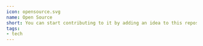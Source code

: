 ```yaml
---
icon: opensource.svg
name: Open Source
short: You can start contributing to it by adding an idea to this repository!
tags:
- tech
---
```

